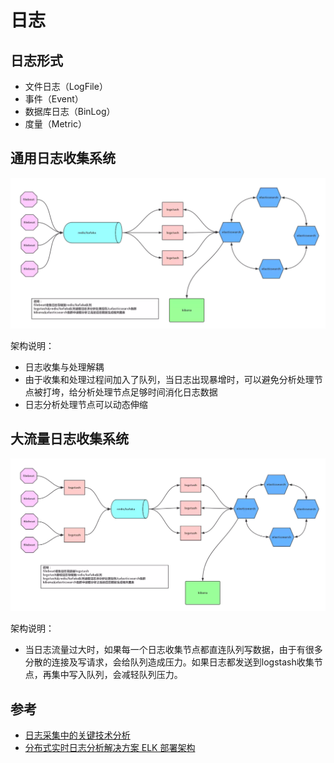 # 日志

## 日志形式

* 文件日志（LogFile）
* 事件（Event）
* 数据库日志（BinLog）
* 度量（Metric）

## 通用日志收集系统

![Universal log collection system](.images/universal-log-collection-system.jpeg)

架构说明：

* 日志收集与处理解耦
* 由于收集和处理过程间加入了队列，当日志出现暴增时，可以避免分析处理节点被打垮，给分析处理节点足够时间消化日志数据
* 日志分析处理节点可以动态伸缩

## 大流量日志收集系统

![Large traffic log collection system](.images/large-traffic-log-collection-system.jpeg)

架构说明：

* 当日志流量过大时，如果每一个日志收集节点都直连队列写数据，由于有很多分散的连接及写请求，会给队列造成压力。如果日志都发送到logstash收集节点，再集中写入队列，会减轻队列压力。

## 参考

* [日志采集中的关键技术分析](http://jm.taobao.org/2018/06/13/%E6%97%A5%E5%BF%97%E9%87%87%E9%9B%86%E4%B8%AD%E7%9A%84%E5%85%B3%E9%94%AE%E6%8A%80%E6%9C%AF%E5%88%86%E6%9E%90/)
* [分布式实时日志分析解决方案 ELK 部署架构](http://www.importnew.com/27705.html)

